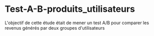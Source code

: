 # Test-A-B-produits_utilisateurs
L'objectif de cette étude était de mener un test A/B pour comparer les revenus générés par deux groupes d'utilisateurs 
